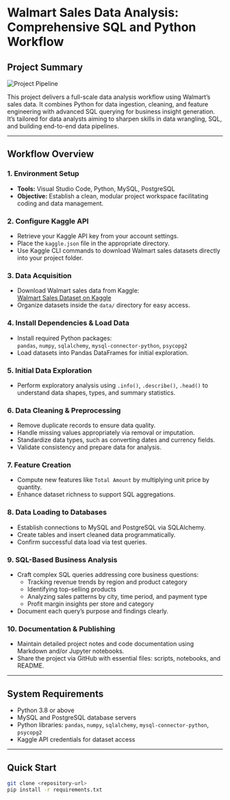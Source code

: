 # Walmart Sales Data Analysis: Comprehensive SQL and Python Workflow

## Project Summary

![Project Pipeline](https://github.com/najirh/Walmart_SQL_Python/blob/main/walmart_project-piplelines.png)

This project delivers a full-scale data analysis workflow using Walmart’s sales data. It combines Python for data ingestion, cleaning, and feature engineering with advanced SQL querying for business insight generation. It’s tailored for data analysts aiming to sharpen skills in data wrangling, SQL, and building end-to-end data pipelines.

---

## Workflow Overview

### 1. Environment Setup  
- **Tools:** Visual Studio Code, Python, MySQL, PostgreSQL  
- **Objective:** Establish a clean, modular project workspace facilitating coding and data management.

### 2. Configure Kaggle API  
- Retrieve your Kaggle API key from your account settings.  
- Place the `kaggle.json` file in the appropriate directory.  
- Use Kaggle CLI commands to download Walmart sales datasets directly into your project folder.

### 3. Data Acquisition  
- Download Walmart sales data from Kaggle:  
  [Walmart Sales Dataset on Kaggle](https://www.kaggle.com/najir0123/walmart-10k-sales-datasets)  
- Organize datasets inside the `data/` directory for easy access.

### 4. Install Dependencies & Load Data  
- Install required Python packages:  
  `pandas`, `numpy`, `sqlalchemy`, `mysql-connector-python`, `psycopg2`  
- Load datasets into Pandas DataFrames for initial exploration.

### 5. Initial Data Exploration  
- Perform exploratory analysis using `.info()`, `.describe()`, `.head()` to understand data shapes, types, and summary statistics.

### 6. Data Cleaning & Preprocessing  
- Remove duplicate records to ensure data quality.  
- Handle missing values appropriately via removal or imputation.  
- Standardize data types, such as converting dates and currency fields.  
- Validate consistency and prepare data for analysis.

### 7. Feature Creation  
- Compute new features like `Total Amount` by multiplying unit price by quantity.  
- Enhance dataset richness to support SQL aggregations.

### 8. Data Loading to Databases  
- Establish connections to MySQL and PostgreSQL via SQLAlchemy.  
- Create tables and insert cleaned data programmatically.  
- Confirm successful data load via test queries.

### 9. SQL-Based Business Analysis  
- Craft complex SQL queries addressing core business questions:  
  - Tracking revenue trends by region and product category  
  - Identifying top-selling products  
  - Analyzing sales patterns by city, time period, and payment type  
  - Profit margin insights per store and category  
- Document each query’s purpose and findings clearly.

### 10. Documentation & Publishing  
- Maintain detailed project notes and code documentation using Markdown and/or Jupyter notebooks.  
- Share the project via GitHub with essential files: scripts, notebooks, and README.

---

## System Requirements

- Python 3.8 or above  
- MySQL and PostgreSQL database servers  
- Python libraries: `pandas`, `numpy`, `sqlalchemy`, `mysql-connector-python`, `psycopg2`  
- Kaggle API credentials for dataset access

---

## Quick Start

```bash
git clone <repository-url>
pip install -r requirements.txt
